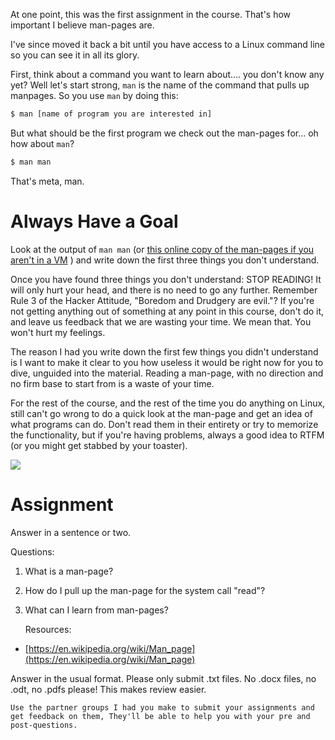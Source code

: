 At one point, this was the first assignment in the course. That's how
important I believe man-pages are.

I've since moved it back a bit until you have access to a Linux command
line so you can see it in all its glory.

First, think about a command you want to learn about.... you don't know
any yet? Well let's start strong, `man` is the name of the command that
pulls up manpages. So you use `man` by doing this:

``` default
$ man [name of program you are interested in]
```

But what should be the first program we check out the man-pages for...
oh how about `man`?

``` default
$ man man
```

That's meta, man.

# Always Have a Goal

Look at the output of `man man` (or [this online copy of the man-pages
if you aren't in a VM](https://man7.org/linux/man-pages/man1/man.1.html)
) and write down the first three things you don't understand.

Once you have found three things you don't understand: STOP READING! It
will only hurt your head, and there is no need to go any further.
Remember Rule 3 of the Hacker Attitude, "Boredom and Drudgery are
evil."? If you're not getting anything out of something at any point in
this course, don't do it, and leave us feedback that we are wasting your
time. We mean that. You won't hurt my feelings.

The reason I had you write down the first few things you didn't
understand is I want to make it clear to you how useless it would be
right now for you to dive, unguided into the material. Reading a
man-page, with no direction and no firm base to start from is a waste of
your time.

For the rest of the course, and the rest of the time you do anything on
Linux, still can't go wrong to do a quick look at the man-page and get
an idea of what programs can do. Don't read them in their entirety or
try to memorize the functionality, but if you're having problems, always
a good idea to RTFM (or you might get stabbed by your toaster).

[![](https://files.cdn.thinkific.com/file_uploads/429463/images/f78/440/2db/1629593096332.jpg)](https://xkcd.com/293/)

# Assignment

Answer in a sentence or two.

Questions:

1.  What is a man-page?

2.  How do I pull up the man-page for the system call "read"?

3.  What can I learn from man-pages?

    Resources:

-   [https://en.wikipedia.org/wiki/Man_page](https://en.wikipedia.org/wiki/Man_page)

Answer in the usual format. Please only submit .txt files. No .docx
files, no .odt, no .pdfs please! This makes review easier.

`Use the partner groups I had you make to submit your assignments and get feedback on them, They'll be able to help you with your pre and post-questions.`

``` default
```
